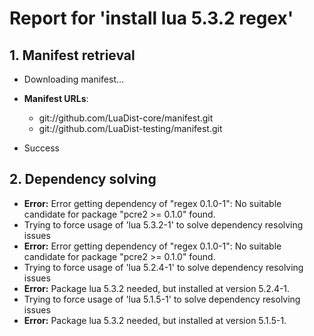 # Report for 'install lua 5.3.2 regex'


## 1. Manifest retrieval

- Downloading manifest...

- **Manifest URLs**:
    - git://github.com/LuaDist-core/manifest.git
    - git://github.com/LuaDist-testing/manifest.git
- Success

## 2. Dependency solving

- **Error:** Error getting dependency of "regex 0.1.0-1": No suitable candidate for package "pcre2 >= 0.1.0" found.
- Trying to force usage of 'lua 5.3.2-1' to solve dependency resolving issues
- **Error:** Error getting dependency of "regex 0.1.0-1": No suitable candidate for package "pcre2 >= 0.1.0" found.
- Trying to force usage of 'lua 5.2.4-1' to solve dependency resolving issues
- **Error:** Package lua 5.3.2 needed, but installed at version 5.2.4-1.
- Trying to force usage of 'lua 5.1.5-1' to solve dependency resolving issues
- **Error:** Package lua 5.3.2 needed, but installed at version 5.1.5-1.
